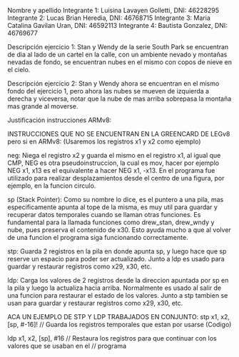 Nombre y apellido 
Integrante 1: Luisina Lavayen Golletti, DNI: 46228295
Integrante 2: Lucas Brian Heredia, DNI: 46768715
Integrante 3: Maria Catalina Gavilan Uran, DNI: 46592113
Integrante 4: Bautista Gonzalez, DNI: 46769677 


Descripción ejercicio 1: 
Stan y Wendy de la serie South Park se encuentran de dia al lado de un cartel en la calle, con un ambiente nevado y montañas nevadas de fondo, se encuentran nubes en el mismo con copos de nieve en el cielo. 

Descripción ejercicio 2:
Stan y Wendy ahora se encuentran en el mismo fondo del ejercicio 1, pero ahora las nubes se mueven de izquierda a derecha y viceversa, notar que la nube de mas arriba sobrepasa la montaña mas grande al moverse. 

Justificación instrucciones ARMv8:

INSTRUCCIONES QUE NO SE ENCUENTRAN EN LA GREENCARD DE LEGv8 pero si en ARMv8: 
(Usaremos los registros x1 y x2 como ejemplo)   

neg: Niega el registro x2 y guarda el mismo en el registro x1, al igual que CMP, NEG es otra pseudoinstruccion, la cual es mov, hacer por ejemplo NEG x1, x13 es el equivalente a hacer NEG x1, -x13. 
En el programa fue utilizado para realizar desplazamientos desde el centro de una figura, por ejemplo, en la funcion circulo.

sp (Stack Pointer): Como su nombre lo dice, es el puntero a una pila, mas especificamente apunta al tope de la misma, es muy util para guardar y recuperar datos temporales cuando se llaman otras funciones. Es fundamental para la llamada funciones como drew_stan, drew_wndy y nube, pues preserva el contenido de x30. Esto ayuda mucho a que al volver de una funcion el programa siga funcionando correctamente.

stp: Guarda 2 registros en la pila en donde apunta sp, y luego hace que sp reserve un espacio para poder ser actualizado. Junto a ldp es usado para guardar y restaurar registros como x29, x30, etc. 

ldp: Carga los valores de 2 registros desde la direccion apuntada por sp en la pila y luego la actualiza hacia arriba. Normalmente es usado al salir de una funcion para restaurar el estado de los valores. Junto a stp tambien se usan para guardar y restaurar registros como x29, x30, etc. 

ACA UN EJEMPLO DE STP Y LDP TRABAJADOS EN CONJUNTO:
stp x1, x2, [sp, #-16]!   // Guarda los registros temporales que estan por usarse  (Codigo) 
   
ldp x1, x2, [sp], #16     // Restaura los registros para que continuar con los valores que se usaban en el 
                          // programa 
